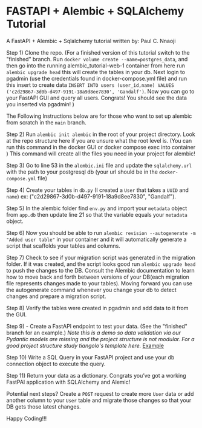 # FASTAPI + Alembic + SQLAlchemy Tutorial 

A FastAPI + Alembic + Sqlalchemy tutorial written by: Paul C. Nnaoji

Step 1) Clone the repo. (For a finished version of this tutorial switch to the "finished" branch. Run `docker volume create --name=postgres_data`, and then go into the running alembic_tutorial-web-1 container from here run `alembic upgrade head` this will create the tables in your db. Next login to pgadmin (use the credentials found in docker-compose.yml file) and run this insert to create data `INSERT INTO users (user_id,name) VALUES ('c2d29867-3d0b-d497-9191-18a9d8ee7830', 'Gandalf')`. Now you can go to your FastAPI GUI and query all users. Congrats! You should see the data you inserted via pgadmin! )

The Following Instructions below are for those who want to set up alembic from scratch in the `main` branch.

Step 2) Run `alembic init alembic` in the root of your project directory. Look at the repo structure here if you are unsure what the root level is. (You can run this command in the docker GUI or docker compose exec into container ) This command will create all the files you need in your project for alembic!

Step 3) Go to line 53 in the `alembic.ini` file and update the `sqlalchemy.url` with the path to your postgresql db (your url should be in the `docker-compose.yml` file)

Step 4) Create your tables in `db.py` (I created a `User` that takes a `UUID` and `name`) ex: ("c2d29867-3d0b-d497-9191-18a9d8ee7830", "Gandalf").

Step 5) In the alembic folder find `env.py` and import your `metadata` object from `app.db` then update line 21 so that the variable equals your `metadata` object.

Step 6) Now you should be able to run `alembic revision --autogenerate -m "Added user table"` in your container and it will automatically generate a script that scaffolds your tables and columns. 

Step 7) Check to see if your migration script was generated in the migration folder. If it was created, and the script looks good run `alembic upgrade head` to push the changes to the DB. Consult the Alembic documentation to learn how to move back and forth between versions of your DB(each migration file represents changes made to your tables). Moving forward you can use the autogenerate command whenever you change your db to detect changes and prepare a migration script. 

Step 8) Verify the tables were created in pgadmin and add data to it from the GUI.

Step 9) - Create a FastAPI endpoint to test your data. (See the "finished" branch for an example.) *Note this is a demo so data validation via our Pydantic models are missing and the project structure is not modular. For a good project structure study tiangolo's template here.* <a href="https://github.com/tiangolo/full-stack-fastapi-postgresql/tree/master/%7B%7Bcookiecutter.project_slug%7D%7D">Example</a>

Step 10) Write a SQL Query in your FastAPI project and use your db connection object to execute the query.

Step 11) Return your data as a dictionary. Congrats you’ve got a working FastPAI application with SQLAlchemy and Alemic!

Potential next steps? Create a `POST` request to create more `User` data or add another column to your `User` table and migrate those changes so that your DB gets those latest changes.

Happy Coding!!!

